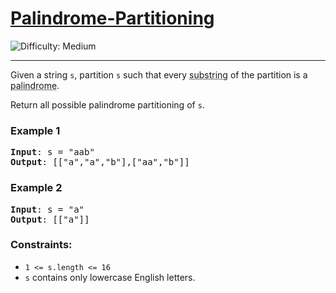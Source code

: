 <h1><a href="https://leetcode.com/problems/palindrome-partitioning">Palindrome-Partitioning</a></h1>
<img src='https://img.shields.io/badge/Difficulty-Medium-orange' alt='Difficulty: Medium' />
<hr>
<p>Given a string <code>s</code>, partition <code>s</code> such that every <abbr title="A substring is a contiguous non-empty sequence of characters within a string.">substring</abbr> of the partition is a <abbr title="A palindrome is a string that reads the same forward and backward.">palindrome</abbr>.</p>
<p>Return all possible palindrome partitioning of <code>s</code>.</p>

<h3>Example 1</h3>
<pre><strong>Input</strong>: s = "aab"
<strong>Output</strong>: [["a","a","b"],["aa","b"]]
</pre>
<h3>Example 2</h3>
<pre><strong>Input</strong>: s = "a"
<strong>Output</strong>: [["a"]]
</pre>

<h3>Constraints:</h3>
<ul>
<li><code>1 <= s.length <= 16</code></li>
<li><code>s</code> contains only lowercase English letters.</li>

</ul>

